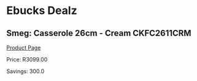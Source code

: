 
# Ebucks Dealz
## Smeg: Casserole 26cm - Cream CKFC2611CRM
[Product Page](https://www.ebucks.com/web/shop/productSelected.do?prodId=1170712041&catId=704983235)

Price: R3099.00

Savings: 300.0


	
